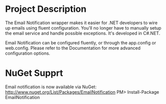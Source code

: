 # Project Description
The Email Notification wrapper makes it easier for .NET developers to wire up emails using fluent configuration. You'll no longer have to manually setup the email service and handle possible exceptions. It's developed in C#.NET.

Email Notification can be configured fluently, or through the app.config or web.config. Please refer to the Documentation for more advanced configuration options.

# NuGet Supprt

Email notification is now available via NuGet: http://www.nuget.org/List/Packages/EmailNotification
PM> Install-Package EmailNotification
